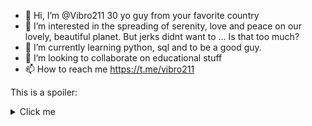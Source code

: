 - 👋 Hi, I’m @Vibro211 30 yo guy from your favorite country
- 👀 I’m interested in the spreading of serenity, love and peace on our lovely, beautiful planet. But jerks didnt want to ... Is that too much? 
- 🌱 I’m currently learning python, sql and to be a good guy. 
- 💞️ I’m looking to collaborate on educational stuff 
- 📫 How to reach me https://t.me/vibro211 


This is a spoiler:

<details>
<summary>Click me</summary>

![cool pigman image](https://user-images.githubusercontent.com/112625230/188285697-1a97afbd-29f3-4b66-9e0e-dd684bdd5545.jpg "Cool pigman")

</details>
